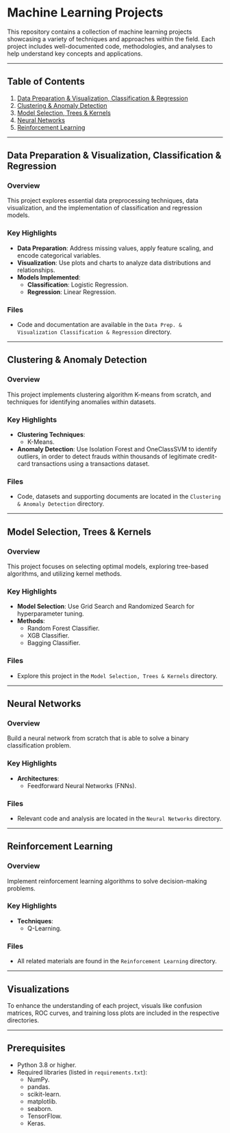 # Machine Learning Projects

This repository contains a collection of machine learning projects showcasing a variety of techniques and approaches within the field. Each project includes well-documented code, methodologies, and analyses to help understand key concepts and applications.

---

## Table of Contents

1. [Data Preparation & Visualization, Classification & Regression](#data-preparation--visualization-classification--regression)
2. [Clustering & Anomaly Detection](#clustering--anomaly-detection)
3. [Model Selection, Trees & Kernels](#model-selection-trees--kernels)
4. [Neural Networks](#neural-networks)
5. [Reinforcement Learning](#reinforcement-learning)

---

## Data Preparation & Visualization, Classification & Regression

### Overview

This project explores essential data preprocessing techniques, data visualization, and the implementation of classification and regression models.

### Key Highlights
- **Data Preparation**: Address missing values, apply feature scaling, and encode categorical variables.
- **Visualization**: Use plots and charts to analyze data distributions and relationships.
- **Models Implemented**:
  - **Classification**: Logistic Regression.
  - **Regression**: Linear Regression.

### Files
- Code and documentation are available in the `Data Prep. & Visualization Classification & Regression` directory.

---

## Clustering & Anomaly Detection

### Overview

This project implements clustering algorithm K-means from scratch, and techniques for identifying anomalies within datasets.

### Key Highlights
- **Clustering Techniques**:
  - K-Means.
- **Anomaly Detection**: Use Isolation Forest and OneClassSVM to identify outliers, in order to detect frauds within thousands of legitimate credit-card transactions using a transactions dataset.

### Files
- Code, datasets and supporting documents are located in the `Clustering & Anomaly Detection` directory.

---

## Model Selection, Trees & Kernels

### Overview

This project focuses on selecting optimal models, exploring tree-based algorithms, and utilizing kernel methods.

### Key Highlights
- **Model Selection**: Use Grid Search and Randomized Search for hyperparameter tuning.
- **Methods**:
  - Random Forest Classifier.
  - XGB Classifier.
  - Bagging Classifier.

### Files
- Explore this project in the `Model Selection, Trees & Kernels` directory.

---

## Neural Networks

### Overview

Build a neural network from scratch that is able to solve a binary classification problem.

### Key Highlights
- **Architectures**:
  - Feedforward Neural Networks (FNNs).

### Files
- Relevant code and analysis are located in the `Neural Networks` directory.

---

## Reinforcement Learning

### Overview

Implement reinforcement learning algorithms to solve decision-making problems.

### Key Highlights
- **Techniques**:
  - Q-Learning.

### Files
- All related materials are found in the `Reinforcement Learning` directory.

---

## Visualizations

To enhance the understanding of each project, visuals like confusion matrices, ROC curves, and training loss plots are included in the respective directories. 

---

## Prerequisites

- Python 3.8 or higher.
- Required libraries (listed in `requirements.txt`):
  - NumPy.
  - pandas.
  - scikit-learn.
  - matplotlib.
  - seaborn.
  - TensorFlow.
  - Keras.


